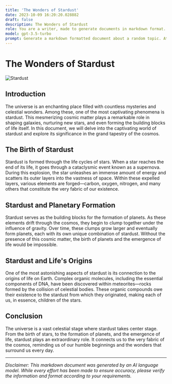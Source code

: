 ```yaml
---
title: 'The Wonders of Stardust'
date: 2023-10-09 16:20:20.028882
draft: false
description: The Wonders of Stardust
role: You are a writer, made to generate documents in markdown format. It is very important that all of the documents you generate are in valid markdown format.
model: gpt-3.5-turbo
prompt: Generate a markdown formatted document about a random topic. At the bottom, include a disclaimer explaining that the document was generated by you. The first line of the document should be the title. Make sure that the entire document is in proper markdown format, using a mix of various tags to make the document visually appealing.
---
```


# The Wonders of Stardust

![Stardust](https://www.example.com/stardust.jpg)

## Introduction

The universe is an enchanting place filled with countless mysteries and celestial wonders. Among these, one of the most captivating phenomena is stardust. This mesmerizing cosmic matter plays a remarkable role in shaping galaxies, nurturing new stars, and even forming the building blocks of life itself. In this document, we will delve into the captivating world of stardust and explore its significance in the grand tapestry of the cosmos.

## The Birth of Stardust

Stardust is formed through the life cycles of stars. When a star reaches the end of its life, it goes through a cataclysmic event known as a supernova. During this explosion, the star unleashes an immense amount of energy and scatters its outer layers into the vastness of space. Within these expelled layers, various elements are forged—carbon, oxygen, nitrogen, and many others that constitute the very fabric of our existence.

## Stardust and Planetary Formation

Stardust serves as the building blocks for the formation of planets. As these elements drift through the cosmos, they begin to clump together under the influence of gravity. Over time, these clumps grow larger and eventually form planets, each with its own unique combination of stardust. Without the presence of this cosmic matter, the birth of planets and the emergence of life would be impossible.

## Stardust and Life's Origins

One of the most astonishing aspects of stardust is its connection to the origins of life on Earth. Complex organic molecules, including the essential components of DNA, have been discovered within meteorites—rocks formed by the collision of celestial bodies. These organic compounds owe their existence to the stardust from which they originated, making each of us, in essence, children of the stars.

## Conclusion

The universe is a vast celestial stage where stardust takes center stage. From the birth of stars, to the formation of planets, and the emergence of life, stardust plays an extraordinary role. It connects us to the very fabric of the cosmos, reminding us of our humble beginnings and the wonders that surround us every day.

---

*Disclaimer: This markdown document was generated by an AI language model. While every effort has been made to ensure accuracy, please verify the information and format according to your requirements.*
